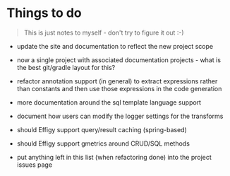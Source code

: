 
# Things to do

> This is just notes to myself - don't try to figure it out :-)

* update the site and documentation to reflect the new project scope
* now a single project with associated documentation projects - what is the best git/gradle layout for this?

* refactor annotation support (in general) to extract expressions rather than constants and then use those expressions in the code generation
* more documentation around the sql template language support
* document how users can modify the logger settings for the transforms
* should Effigy support query/result caching (spring-based)
* should Effigy support gmetrics around CRUD/SQL methods

* put anything left in this list (when refactoring done) into the project issues page
